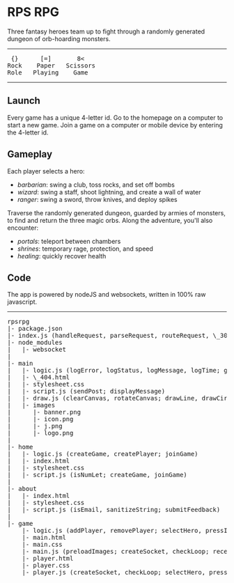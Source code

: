 # RPS RPG

Three fantasy heroes team up to fight through a randomly generated dungeon of orb-hoarding monsters.

---
<pre>
 {}      [=]       8<
Rock    Paper   Scissors
Role   Playing    Game
</pre>
---

## Launch
Every game has a unique 4-letter id. Go to the homepage on a computer to start a new game.
Join a game on a computer or mobile device by entering the 4-letter id.

## Gameplay
Each player selects a hero:
* *barbarian*: swing a club, toss rocks, and set off bombs
* *wizard*: swing a staff, shoot lightning, and create a wall of water
* *ranger*: swing a sword, throw knives, and deploy spikes

Traverse the randomly generated dungeon, guarded by armies of monsters, to find and return the three magic orbs.
Along the adventure, you'll also encounter:
* *portals*: teleport between chambers
* *shrines*: temporary rage, protection, and speed
* *healing*: quickly recover health

## Code
The app is powered by nodeJS and websockets, written in 100% raw javascript. 

---
<pre>
rpsrpg
|- package.json
|- index.js (handleRequest, parseRequest, routeRequest, \_302, \_403, \_404; handleSocket, parseSocket, routeSocket, updateSocket, \_400)
|- node_modules
|   |- websocket
|
|- main
|   |- logic.js (logError, logStatus, logMessage, logTime; getEnvironment, getAsset, getSchema; isNumLet, isBot; renderHTML, sanitizeString, duplicateObject, duplicateArray, overwriteObject, getDistance; generateRandom, rangeRandom, rollRandom, chooseRandom, sortRandom; determineSession)
|   |- \_404.html
|   |- stylesheet.css
|   |- script.js (sendPost; displayMessage)
|   |- draw.js (clearCanvas, rotateCanvas; drawLine, drawCircle, drawTriangle, drawRectangle, drawShape; drawText, drawGradient)
|   |- images
|      |- banner.png
|      |- icon.png
|      |- j.png
|      |- logo.png
|
|- home
|   |- logic.js (createGame, createPlayer; joinGame)
|   |- index.html
|   |- stylesheet.css
|   |- script.js (isNumLet; createGame, joinGame)
|
|- about
|   |- index.html
|   |- stylesheet.css
|   |- script.js (isEmail, sanitizeString; submitFeedback)
|
|- game
    |- logic.js (addPlayer, removePlayer; selectHero, pressInput, releaseInput; triggerMove, untriggerMove, triggerAction, untriggerAction, triggerPause; createMap, createChamber, createCells, createWalls, createDoors, createNeighborConnections, createConnectionPaths; createTemple, createPortal, createShrine, createSpawn; createItem, createOrb, createRangeAttack, createAreaAttack; createCreature, createMonsters, createHero; getNextCoords, getCells, getCollisionSide; resolveEdges, resolveEdge, resolveWalls, resolveWall, resolveCollisions, resolveCollision, resolveAttackCollision, resolveStop, resolveDamage, resolvePoints; updateTime, updateNextChamber, updateChamber, updateCreature, updateItem, updateMovement, updateActions, updateAcceleration, updateMinimap, updateImage)
    |- main.html
    |- main.css
    |- main.js (preloadImages; createSocket, checkLoop; receivePost; drawPaused, drawChamber, drawOverlay, drawMinimap, drawWalls, drawCreature, drawItem)
    |- player.html
    |- player.css
    |- player.js (createSocket, checkLoop; selectHero, pressInput, releaseInput; receivePost; displaySelection, displayInfo, displayHealthBar, displayButtons)
</pre>
